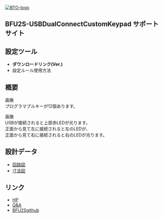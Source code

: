 [![BTO-logo](https://bit-trade-one.co.jp/wp/wp-content/uploads/2022/05/logo.png)](https://bit-trade-one.co.jp/)
## BFU2S-USBDualConnectCustomKeypad サポートサイト

## 設定ツール
- __ダウンロードリンク(Ver.)__
- 設定ルール使用方法

## 概要
画像  
プログラマブルキーが12個あります。  
  
画像  
USBが接続されると上部赤LEDが光ります。  
正面から見て左に接続されると左のLEDが、  
正面から見て右に接続されると右のLEDが光ります。  

## 設計データ
- [回路図]()
- [寸法図]()

## リンク
- [HP](https://bit-trade-one.co.jp/bfu2s)
- [Q&A]()
- [BFU2Sgithub](https://github.com/bit-trade-one/BFU2S-USBDualConnectCustomKeypad)
